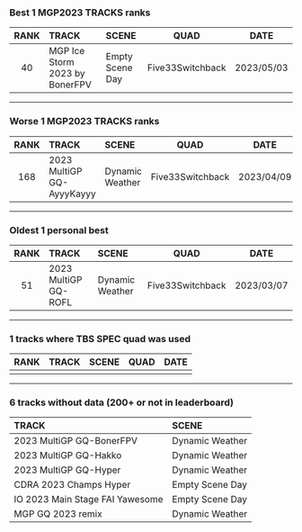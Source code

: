 ### Best 1 MGP2023 TRACKS ranks
|RANK|TRACK|SCENE|QUAD|DATE|
|:---:|:---|:---|:---:|:---:|
|40|MGP Ice Storm 2023 by BonerFPV|Empty Scene Day|Five33Switchback|2023/05/03|
---
### Worse 1 MGP2023 TRACKS ranks
|RANK|TRACK|SCENE|QUAD|DATE|
|:---:|:---|:---|:---:|:---:|
|168|2023 MultiGP GQ-AyyyKayyy|Dynamic Weather|Five33Switchback|2023/04/09|
---
### Oldest 1 personal best
|RANK|TRACK|SCENE|QUAD|DATE|
|:---:|:---|:---|:---:|:---:|
|51|2023 MultiGP GQ-ROFL|Dynamic Weather|Five33Switchback|2023/03/07|
---
### 1 tracks where TBS SPEC quad was used
|RANK|TRACK|SCENE|QUAD|DATE|
|:---:|:---|:---|:---:|:---:|
||||||
---
### 6 tracks without data (200+ or not in leaderboard)
|TRACK|SCENE|
|:---|:---|
|2023 MultiGP GQ-BonerFPV|Dynamic Weather|
|2023 MultiGP GQ-Hakko|Dynamic Weather|
|2023 MultiGP GQ-Hyper|Dynamic Weather|
|CDRA 2023  Champs Hyper|Empty Scene Day|
|IO 2023 Main Stage FAI Yawesome|Empty Scene Day|
|MGP GQ 2023 remix|Dynamic Weather|
